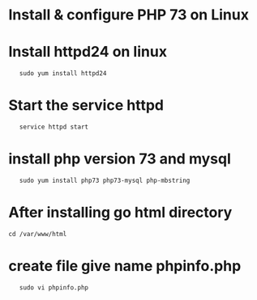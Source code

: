# Install & configure PHP 73 on Linux

# Install httpd24 on linux
```
   sudo yum install httpd24
```
# Start the service httpd
```
   service httpd start
```
# install php version 73 and mysql
```
   sudo yum install php73 php73-mysql php-mbstring
```
# After installing go html directory

```
cd /var/www/html
```
# create file give name phpinfo.php
```
   sudo vi phpinfo.php
```
<?php
 phpinfo();
   
# Install Mysql database
# First Add Root Password

```
  passwd root
  service sshd reload
  yum install mysql57-server
  service mysqld start
  service mysqld reload
  chkconfig mysqld on
  mysql_secure_installation
```
# login to mysql server

```
  mysql -uroot -p
```
# Test database

```
  show databases;
  create database [databasename];
  show tables;
  describe [table name];
````
  
  
  
